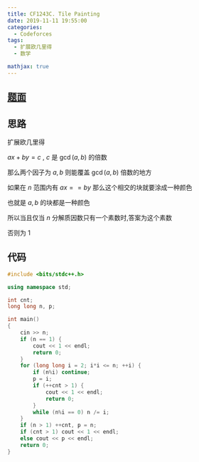 ```yaml
---
title: CF1243C. Tile Painting
date: 2019-11-11 19:55:00
categories:
  - Codeforces
tags:
  - 扩展欧几里得
  - 数学

mathjax: true
---
```

## [题面](https://codeforces.com/contest/1243/problem/C)

## 思路

扩展欧几里得

$ax+by=c$ , $c$ 是 $\gcd(a, b)$ 的倍数

那么两个因子为 $a, b$ 则能覆盖 $\gcd(a,b)$ 倍数的地方

如果在 $n$ 范围内有 $ax == by$ 那么这个相交的块就要涂成一种颜色

也就是 $a, b$ 的块都是一种颜色

所以当且仅当 $n$ 分解质因数只有一个素数时,答案为这个素数

否则为 $1$

## 代码
```cpp
#include <bits/stdc++.h>

using namespace std;

int cnt;
long long n, p;

int main()
{
    cin >> n;
    if (n == 1) {
        cout << 1 << endl;
        return 0;
    }
    for (long long i = 2; i*i <= n; ++i) {
        if (n%i) continue;
        p = i;
        if (++cnt > 1) {
            cout << 1 << endl;
            return 0;
        }
        while (n%i == 0) n /= i;
    }
    if (n > 1) ++cnt, p = n;
    if (cnt > 1) cout << 1 << endl;
    else cout << p << endl;
    return 0;
}
```